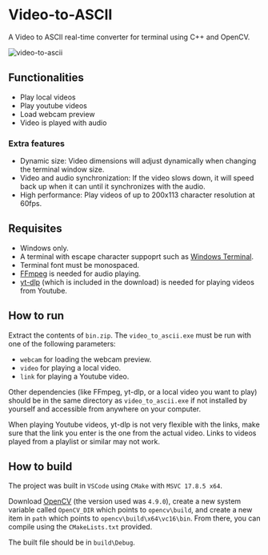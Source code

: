# Video-to-ASCII

A Video to ASCII real-time converter for terminal using C++ and OpenCV.

![video-to-ascii](https://github.com/ale3d62/Video-to-ASCII/blob/main/readmegif.gif)

## Functionalities

- Play local videos
- Play youtube videos
- Load webcam preview
- Video is played with audio

### Extra features

- Dynamic size: Video dimensions will adjust dynamically when changing the terminal window size.
- Video and audio synchronization: If the video slows down, it will speed back up when it can until it synchronizes with the audio.
- High performance: Play videos of up to 200x113 character resolution at 60fps.

## Requisites

- Windows only.
- A terminal with escape character suppoprt such as [Windows Terminal](https://apps.microsoft.com/detail/9N0DX20HK701?hl=es-es&gl=ES).
- Terminal font must be monospaced.
- [FFmpeg](https://www.ffmpeg.org/) is needed for audio playing.
- [yt-dlp](https://github.com/yt-dlp/yt-dlp) (which is included in the download) is needed for playing videos from Youtube.


## How to run

Extract the contents of `bin.zip`.
The `video_to_ascii.exe` must be run with one of the following parameters:
- `webcam` for loading the webcam preview.
- `video` for playing a local video. 
- `link` for playing a Youtube video.

Other dependencies (like FFmpeg, yt-dlp, or a local video you want to play) should be in the same directory as `video_to_ascii.exe` if not installed by yourself and accessible from anywhere on your computer.

When playing Youtube videos, yt-dlp is not very flexible with the links, make sure that the link you enter is the one from the actual video. Links to videos played from a playlist or similar may not work.

## How to build

The project was built in `VSCode` using `CMake` with `MSVC 17.8.5 x64`.

Download [OpenCV](https://opencv.org/releases/) (the version used was `4.9.0`), create a new system variable called `OpenCV_DIR` which points to `opencv\build`, and create a new item in `path` which points to `opencv\build\x64\vc16\bin`. From there, you can compile using the `CMakeLists.txt` provided. 

The built file should be in `build\Debug`.
